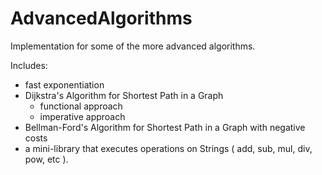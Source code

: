 # AdvancedAlgorithms
Implementation for some of the more advanced algorithms.

Includes:
  - fast exponentiation
  - Dijkstra's Algorithm for Shortest Path in a Graph
    - functional approach
    - imperative approach
  - Bellman-Ford's Algorithm for Shortest Path in a Graph with negative costs
  - a mini-library that executes operations on Strings ( add, sub, mul, div, pow, etc ).
